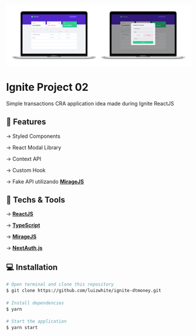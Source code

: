 <p align="center">
    <img alt="dtmoney" title="dtmoney" src=".github/dtmoney_macbook3.png" />
</p>

# Ignite Project 02
Simple transactions CRA application idea made during Ignite ReactJS

## 🔨 Features

→ Styled Components

→ React Modal Library

→ Context API

→ Custom Hook

→ Fake API utilizando [**MirageJS**](https://miragejs.com/)

## 🚀 Techs & Tools
→ [**ReactJS**](https://reactjs.org/)

→ [**TypeScript**](https://www.typescriptlang.org/)

→ [**MirageJS**](https://miragejs.com/)

→ [**NextAuth.js**](https://next-auth.js.org)

## 💻 Installation
```bash
# Open terminal and clone this repository
$ git clone https://github.com/luizwhite/ignite-dtmoney.git

# Install dependencies
$ yarn

# Start the application
$ yarn start
```
